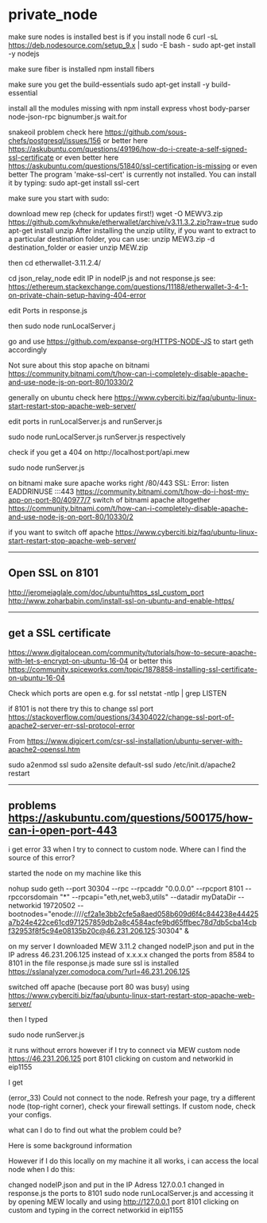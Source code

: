 # private_node

make sure nodes is installed best is if you install node 6
curl -sL https://deb.nodesource.com/setup_9.x | sudo -E bash -
sudo apt-get install -y nodejs


make sure fiber is installed
npm install fibers

make sure you get the build-essentials
sudo apt-get install -y build-essential


install all the modules missing with 
npm install express vhost body-parser node-json-rpc bignumber.js wait.for



snakeoil problem check here
https://github.com/sous-chefs/postgresql/issues/156
or better here
https://askubuntu.com/questions/49196/how-do-i-create-a-self-signed-ssl-certificate
or even better here
https://askubuntu.com/questions/51840/ssl-certification-is-missing
or even better
The program 'make-ssl-cert' is currently not installed. You can install it by typing:
sudo apt-get install ssl-cert


make sure you start with sudo:

download mew rep (check for updates first!)
wget -O MEWV3.zip https://github.com/kvhnuke/etherwallet/archive/v3.11.3.2.zip?raw=true 
sudo apt-get install unzip
After installing the unzip utility, if you want to extract to a particular destination folder, you can use:
unzip MEW3.zip -d destination_folder
or easier 
unzip MEW.zip

then
cd etherwallet-3.11.2.4/


cd json_relay_node
edit IP in nodeIP.js and not response.js
see:
https://ethereum.stackexchange.com/questions/11188/etherwallet-3-4-1-on-private-chain-setup-having-404-error

edit Ports in response.js

then sudo node runLocalServer.j

go and use https://github.com/expanse-org/HTTPS-NODE-JS to start geth accordingly



Not sure about this
stop apache on bitnami
https://community.bitnami.com/t/how-can-i-completely-disable-apache-and-use-node-js-on-port-80/10330/2

generally on ubuntu check here https://www.cyberciti.biz/faq/ubuntu-linux-start-restart-stop-apache-web-server/

edit ports in runLocalServer.js and runServer.js

sudo node runLocalServer.js runServer.js respectively

check if you get a 404 on http://localhost:port/api.mew

sudo node runServer.js

on bitnami make sure apache works right /80/443 SSL: Error: listen EADDRINUSE :::443
https://community.bitnami.com/t/how-do-i-host-my-app-on-port-80/40977/7
switch of bitnami apache altogether
https://community.bitnami.com/t/how-can-i-completely-disable-apache-and-use-node-js-on-port-80/10330/2

if you want to switch off apache https://www.cyberciti.biz/faq/ubuntu-linux-start-restart-stop-apache-web-server/

---------
Open SSL on 8101
----------
http://jeromejaglale.com/doc/ubuntu/https_ssl_custom_port
http://www.zoharbabin.com/install-ssl-on-ubuntu-and-enable-https/


---------------
get a SSL certificate 
---------------
https://www.digitalocean.com/community/tutorials/how-to-secure-apache-with-let-s-encrypt-on-ubuntu-16-04
or
better this
https://community.spiceworks.com/topic/1878858-installing-ssl-certificate-on-ubuntu-16-04


Check which ports are open e.g. for ssl 
netstat -ntlp | grep LISTEN

if 8101 is not there try this to change ssl port
https://stackoverflow.com/questions/34304022/change-ssl-port-of-apache2-server-err-ssl-protocol-error

From https://www.digicert.com/csr-ssl-installation/ubuntu-server-with-apache2-openssl.htm

sudo a2enmod ssl
sudo a2ensite default-ssl
sudo /etc/init.d/apache2 restart


-------------
problems https://askubuntu.com/questions/500175/how-can-i-open-port-443
------------

i get error 33 when I try to connect to custom node. Where can I find the source of this error?

started the node on my machine like this

nohup sudo geth --port 30304 --rpc --rpcaddr "0.0.0.0" --rpcport 8101 --rpccorsdomain "*" --rpcapi="eth,net,web3,utils" --datadir myDataDir --networkid 19720502 --bootnodes="enode:////cf2a1e3bb2cfe5a8aed058b609d6f4c844238e44425a7b24e422ce61cd971257859db2a8c4584acfe9bd65ffbec78d7db5cba14cbf32953f8f5c94e08135b20c@46.231.206.125:30304" &



on my server
I downloaded MEW 3.11.2 
changed nodeIP.json and put in the IP adress 46.231.206.125 instead of x.x.x.x
changed the ports from 8584 to 8101 in the file response.js 
made sure ssl is installed https://sslanalyzer.comodoca.com/?url=46.231.206.125

switched off apache (because port 80 was busy) using https://www.cyberciti.biz/faq/ubuntu-linux-start-restart-stop-apache-web-server/

then I typed 

sudo node runServer.js

it runs without errors however if I try to connect via MEW custom node 
https://46.231.206.125 port 8101 
clicking on custom and networkid in eip1155

I get 

(error_33) Could not connect to the node. Refresh your page, try a different node (top-right corner), check your firewall settings. If custom node, check your configs.

what can I do to find out what the problem could be?

Here is some background information

However if I do this locally on my machine it all works, i can access the local node when I do this:

changed nodeIP.json and put in the IP Adress 127.0.0.1
changed in response.js the ports to 8101
sudo node runLocalServer.js 
and accessing it by opening MEW locally and using http://127.0.0.1 port 8101 clicking on custom and typing in the correct networkid in eip1155




